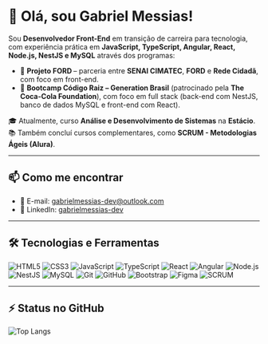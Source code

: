 # 👋 Olá, sou Gabriel Messias!

Sou **Desenvolvedor Front-End** em transição de carreira para tecnologia, com experiência prática em **JavaScript, TypeScript, Angular, React, Node.js, NestJS e MySQL** através dos programas:  

- 🚗 **Projeto FORD <ENTER>** – parceria entre **SENAI CIMATEC**, **FORD** e **Rede Cidadã**, com foco em front-end.  
- 🌱 **Bootcamp Código Raiz – Generation Brasil** (patrocinado pela **The Coca-Cola Foundation**), com foco em full stack (back-end com NestJS, banco de dados MySQL e front-end com React).  

🎓 Atualmente, curso **Análise e Desenvolvimento de Sistemas** na **Estácio**.  
📚 Também concluí cursos complementares, como **SCRUM - Metodologias Ágeis (Alura)**.  

---

## 📫 **Como me encontrar**

- 📧 E-mail: [gabrielmessias-dev@outlook.com](mailto:gabrielmessias-dev@outlook.com)  
- 💼 LinkedIn: [gabrielmessias-dev](https://www.linkedin.com/in/gabrielmessias-dev/)  

---

## 🛠️ **Tecnologias e Ferramentas**

![HTML5](https://img.shields.io/badge/HTML5-E34F26?style=flat&logo=html5&logoColor=white)  ![CSS3](https://img.shields.io/badge/CSS3-1572B6?style=flat&logo=css3&logoColor=white)  ![JavaScript](https://img.shields.io/badge/JavaScript-F7DF1E?style=flat&logo=javascript&logoColor=black)  ![TypeScript](https://img.shields.io/badge/TypeScript-3178C6?style=flat&logo=typescript&logoColor=white)  ![React](https://img.shields.io/badge/React-61DAFB?style=flat&logo=react&logoColor=black)   ![Angular](https://img.shields.io/badge/Angular-DD0031?style=flat&logo=angular&logoColor=white)  ![Node.js](https://img.shields.io/badge/Node.js-339933?style=flat&logo=node.js&logoColor=white)  ![NestJS](https://img.shields.io/badge/NestJS-E0234E?style=flat&logo=nestjs&logoColor=white)  ![MySQL](https://img.shields.io/badge/MySQL-4479A1?style=flat&logo=mysql&logoColor=white)  ![Git](https://img.shields.io/badge/Git-F05032?style=flat&logo=git&logoColor=white)  ![GitHub](https://img.shields.io/badge/GitHub-181717?style=flat&logo=github&logoColor=white)  ![Bootstrap](https://img.shields.io/badge/Bootstrap-563D7C?style=flat&logo=bootstrap&logoColor=white)   ![Figma](https://img.shields.io/badge/Figma-F24E1E?style=flat&logo=figma&logoColor=white)   ![SCRUM](https://img.shields.io/badge/SCRUM-6DB33F?style=flat&logo=none&logoColor=white)  

---

## ⚡ **Status no GitHub**

![Top Langs](https://github-readme-stats.vercel.app/api/top-langs/?username=gabrielmessias-dev&layout=compact&theme=radical)
 
